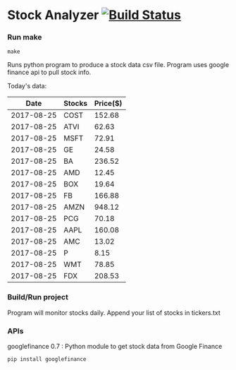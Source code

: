 # Stock Analyzer [![Build Status](https://travis-ci.org/ogoyal/StockAnalyzer.svg?branch=master)](https://travis-ci.org/ogoyal/StockAnalyzer)

### Run make
```
make
```

Runs python program to produce a stock data csv file. Program uses google finance api to pull stock info.

Today's data:

| Date| Stocks| Price($) | 
| --- | --- | ---  | 
| 2017-08-25| COST| 152.68 | 
| 2017-08-25| ATVI| 62.63 | 
| 2017-08-25| MSFT| 72.91 | 
| 2017-08-25| GE| 24.58 | 
| 2017-08-25| BA| 236.52 | 
| 2017-08-25| AMD| 12.45 | 
| 2017-08-25| BOX| 19.64 | 
| 2017-08-25| FB| 166.88 | 
| 2017-08-25| AMZN| 948.12 | 
| 2017-08-25| PCG| 70.18 | 
| 2017-08-25| AAPL| 160.08 | 
| 2017-08-25| AMC| 13.02 | 
| 2017-08-25| P| 8.15 | 
| 2017-08-25| WMT| 78.85 | 
| 2017-08-25| FDX| 208.53 | 

### Build/Run project

Program will monitor stocks daily. Append your list of stocks in tickers.txt

### APIs
googlefinance 0.7 : Python module to get stock data from Google Finance

```
pip install googlefinance
```

